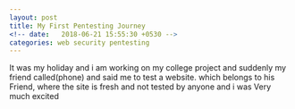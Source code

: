 ```yaml
---
layout: post
title: My First Pentesting Journey 
<!-- date:   2018-06-21 15:55:30 +0530 -->
categories: web security pentesting
---
```

It was my holiday and i am working on my college project and suddenly my friend called(phone) and said me to test a website.  which belongs to his Friend, where the  site is  fresh and not tested by anyone and i was Very much excited
	